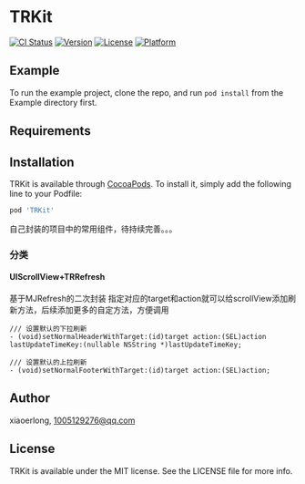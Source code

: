 # TRKit

[![CI Status](https://img.shields.io/travis/xiaoerlong/TRKit.svg?style=flat)](https://travis-ci.org/xiaoerlong/TRKit)
[![Version](https://img.shields.io/cocoapods/v/TRKit.svg?style=flat)](https://cocoapods.org/pods/TRKit)
[![License](https://img.shields.io/cocoapods/l/TRKit.svg?style=flat)](https://cocoapods.org/pods/TRKit)
[![Platform](https://img.shields.io/cocoapods/p/TRKit.svg?style=flat)](https://cocoapods.org/pods/TRKit)

## Example

To run the example project, clone the repo, and run `pod install` from the Example directory first.

## Requirements

## Installation

TRKit is available through [CocoaPods](https://cocoapods.org). To install
it, simply add the following line to your Podfile:

```ruby
pod 'TRKit'
```

自己封装的项目中的常用组件，待持续完善。。。

### 分类
#### UIScrollView+TRRefresh
基于MJRefresh的二次封装
指定对应的target和action就可以给scrollView添加刷新方法，后续添加更多的自定方法，方便调用
```
/// 设置默认的下拉刷新
- (void)setNormalHeaderWithTarget:(id)target action:(SEL)action lastUpdateTimeKey:(nullable NSString *)lastUpdateTimeKey;
```

```
/// 设置默认的上拉刷新
- (void)setNormalFooterWithTarget:(id)target action:(SEL)action;
```

## Author

xiaoerlong, 1005129276@qq.com

## License

TRKit is available under the MIT license. See the LICENSE file for more info.
